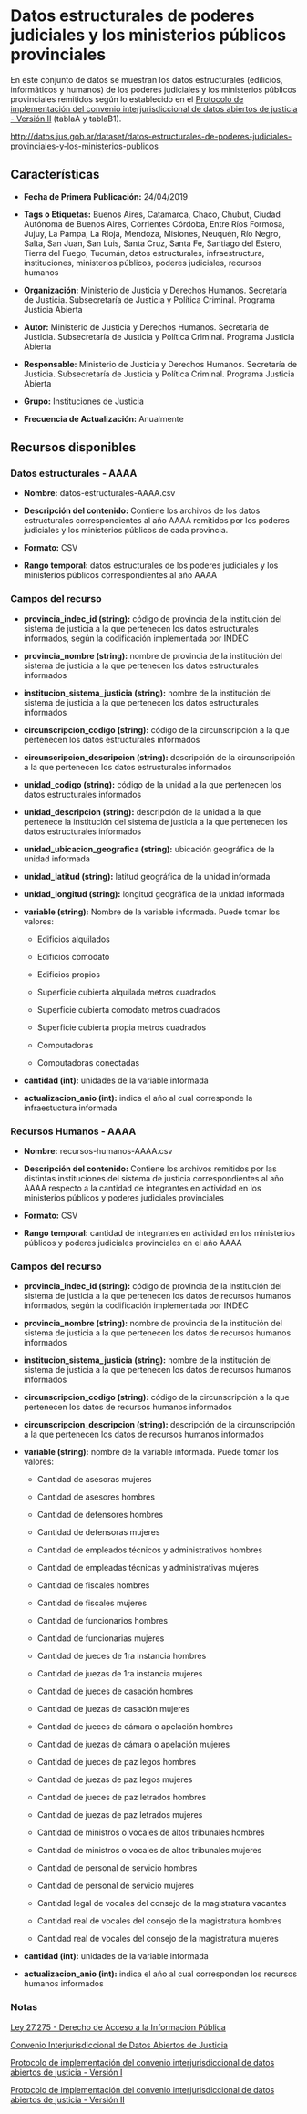 Datos estructurales de poderes judiciales y los ministerios públicos provinciales
=================================================================================

En este conjunto de datos se muestran los datos estructurales (edilicios, informáticos y humanos) de los poderes judiciales y los ministerios públicos provinciales remitidos según lo establecido en el [Protocolo de implementación del convenio interjurisdiccional de datos abiertos de justicia - Versión II](https://github.com/datos-justicia-argentina/Protocolo-de-implementacion-Convenio-Interjurisdiccional-de-Datos-Judiciales-Abiertos-version-II/blob/master/Protocolo%20de%20Implementaci%C3%B3n%20del%20Convenio%20Interjurisdiccional%20de%20Datos%20Abiertos%20de%20Justicia%20versi%C3%B3n%20II.pdf) (tablaA y tablaB1).

http://datos.jus.gob.ar/dataset/datos-estructurales-de-poderes-judiciales-provinciales-y-los-ministerios-publicos


Características
---------------

-   **Fecha de Primera Publicación:** 24/04/2019

-   **Tags o Etiquetas:** Buenos Aires, Catamarca, Chaco, Chubut, Ciudad Autónoma de Buenos Aires, Corrientes Córdoba, Entre Ríos Formosa, Jujuy, La Pampa, La Rioja, Mendoza, Misiones, Neuquén, Río Negro, Salta, San Juan, San Luis, Santa Cruz, Santa Fe, Santiago del Estero, Tierra del Fuego, Tucumán, datos estructurales, infraestructura, instituciones, ministerios públicos, poderes judiciales, recursos humanos

-   **Organización:** Ministerio de Justicia y Derechos Humanos. Secretaría de Justicia. Subsecretaría de Justicia y Política Criminal. Programa Justicia Abierta

-   **Autor:** Ministerio de Justicia y Derechos Humanos. Secretaría de Justicia. Subsecretaría de Justicia y Política Criminal. Programa Justicia Abierta

-   **Responsable:** Ministerio de Justicia y Derechos Humanos. Secretaría de Justicia. Subsecretaría de Justicia y Política Criminal. Programa Justicia Abierta

-   **Grupo:** Instituciones de Justicia

-   **Frecuencia de Actualización:** Anualmente

Recursos disponibles
--------------------

### Datos estructurales - AAAA

-   **Nombre:** datos-estructurales-AAAA.csv

-   **Descripción del contenido:** Contiene los archivos de los datos estructurales correspondientes al año AAAA remitidos por los poderes judiciales y los ministerios públicos de cada provincia.

-   **Formato:** CSV

-   **Rango temporal:** datos estructurales de los poderes judiciales y los ministerios públicos correspondientes al año AAAA

### Campos del recurso

-   **provincia_indec_id (string):** código de provincia de la institución del sistema de justicia a la que pertenecen los datos estructurales informados, según la codificación implementada por INDEC

-   **provincia_nombre (string):** nombre de provincia de la institución del sistema de justicia a la que pertenecen los datos estructurales informados

-   **institucion_sistema_justicia (string):** nombre de la institución del sistema de justicia a la que pertenecen los datos estructurales informados

-   **circunscripcion_codigo (string):** código de la circunscripción a la que pertenecen los datos estructurales informados

-   **circunscripcion_descripcion (string):** descripción de la circunscripción a la que pertenecen los datos estructurales informados

-   **unidad_codigo (string):** código de la unidad a la que pertenecen los datos estructurales informados

-   **unidad_descripcion (string):** descripción de la unidad a la que pertenece la institución del sistema de justicia a la que pertenecen los datos estructurales informados

-   **unidad_ubicacion_geografica (string):** ubicación geográfica de la unidad informada

-   **unidad_latitud (string):** latitud geográfica de la unidad informada

-   **unidad_longitud (string):** longitud geográfica de la unidad informada

-   **variable (string):** Nombre de la variable informada. Puede tomar los valores:

    -	Edificios alquilados
	
	-	Edificios comodato
	
	-	Edificios propios
	
	-	Superficie cubierta alquilada metros cuadrados
	
	-	Superficie cubierta comodato metros cuadrados
	
	-	Superficie cubierta propia metros cuadrados
	
	-	Computadoras
	
	-	Computadoras conectadas

-   **cantidad (int):** unidades de la variable informada

-   **actualizacion_anio (int):** indica el año al cual corresponde la infraestuctura informada

### Recursos Humanos - AAAA

-   **Nombre:** recursos-humanos-AAAA.csv

-   **Descripción del contenido:** Contiene los archivos remitidos por las distintas instituciones del sistema de justicia correspondientes al año AAAA respecto a la cantidad de integrantes en actividad en los ministerios públicos y poderes judiciales provinciales

-   **Formato:** CSV

-   **Rango temporal:** cantidad de integrantes en actividad en los ministerios públicos y poderes judiciales provinciales en el año AAAA

### Campos del recurso

-   **provincia_indec_id (string):** código de provincia de la institución del sistema de justicia a la que pertenecen los datos de recursos humanos informados, según la codificación implementada por INDEC

-   **provincia_nombre (string):** nombre de provincia de la institución del sistema de justicia a la que pertenecen los datos de recursos humanos informados

-   **institucion_sistema_justicia (string):** nombre de la institución del sistema de justicia a la que pertenecen los datos de recursos humanos informados

-   **circunscripcion_codigo (string):** código de la circunscripción a la que pertenecen los datos de recursos humanos informados

-   **circunscripcion_descripcion (string):** descripción de la circunscripción a la que pertenecen los datos de recursos humanos informados

-   **variable (string):** nombre de la variable informada. Puede tomar los valores:

	-	Cantidad de asesoras mujeres
	
	-	Cantidad de asesores hombres
	
	-	Cantidad de defensores hombres
	
	-	Cantidad de defensoras mujeres
	
	-	Cantidad de empleados técnicos y administrativos hombres
	
	-	Cantidad de empleadas técnicas y administrativas mujeres
	
	-	Cantidad de fiscales hombres
	
	-	Cantidad de fiscales mujeres
	
	-	Cantidad de funcionarios hombres
	
	-	Cantidad de funcionarias mujeres
	
	-	Cantidad de jueces de 1ra instancia hombres
	
	-	Cantidad de juezas de 1ra instancia mujeres
	
	-	Cantidad de jueces de casación hombres
	
	-	Cantidad de juezas de casación mujeres
	
	-	Cantidad de jueces de cámara o apelación hombres
	
	-	Cantidad de juezas de cámara o apelación mujeres
	
	-	Cantidad de jueces de paz legos hombres
	
	-	Cantidad de juezas de paz legos mujeres
	
	-	Cantidad de jueces de paz letrados hombres
	
	-	Cantidad de juezas de paz letrados mujeres
	
	-	Cantidad de ministros o vocales de altos tribunales hombres
	
	-	Cantidad de ministros o vocales de altos tribunales mujeres
	
	-	Cantidad de personal de servicio hombres
	
	-	Cantidad de personal de servicio mujeres
	
	-	Cantidad legal de vocales del consejo de la magistratura vacantes
	
	-	Cantidad real de vocales del consejo de la magistratura hombres
	
	-	Cantidad real de vocales del consejo de la magistratura mujeres

-   **cantidad (int):** unidades de la variable informada

-   **actualizacion_anio (int):** indica el año al cual corresponden los recursos humanos informados

### Notas

[Ley 27.275 - Derecho de Acceso a la Información Pública](http://servicios.infoleg.gob.ar/infolegInternet/anexos/265000-269999/265949/norma.htm)

[Convenio Interjurisdiccional de Datos Abiertos de Justicia](https://github.com/datos-justicia-argentina/Convenio-Interjurisdiccional-de-Datos-Judiciales-Abiertos/blob/master/Convenio%20Interjurisdiccional%20de%20Datos%20Abiertos%20de%20Justicia.pdf)

[Protocolo de implementación del convenio interjurisdiccional de datos abiertos de justicia - Versión I](https://github.com/datos-justicia-argentina/Protocolo-de-implementacion-Convenio-Interjurisdiccional-de-Datos-Judiciales-Abiertos/blob/master/Protocolo%20de%20Implementaci%C3%B3n%20del%20Convenio%20Interjurisdiccional%20de%20Datos%20Abiertos%20de%20Justicia.pdf)

[Protocolo de implementación del convenio interjurisdiccional de datos abiertos de justicia - Versión II](https://github.com/datos-justicia-argentina/Protocolo-de-implementacion-Convenio-Interjurisdiccional-de-Datos-Judiciales-Abiertos-version-II/blob/master/Protocolo%20de%20Implementaci%C3%B3n%20del%20Convenio%20Interjurisdiccional%20de%20Datos%20Abiertos%20de%20Justicia%20versi%C3%B3n%20II.pdf)
